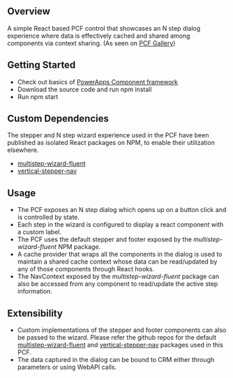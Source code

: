 ﻿## Overview
A simple React based PCF control that showcases an N step dialog experience where data is effectively cached and shared among components via context sharing. 
(As seen on [PCF Gallery](https://pcf.gallery/n-step-dialog/))

## Getting Started
- Check out basics of [PowerApps Component framework](https://docs.microsoft.com/en-us/powerapps/developer/component-framework/overview)
- Download the source code and run npm install
- Run npm start

## Custom Dependencies
The stepper and N step wizard experience used in the PCF have been published as isolated React packages on NPM, to enable their utilization elsewhere.
- [multistep-wizard-fluent](https://www.npmjs.com/package/multistep-wizard-fluent)
- [vertical-stepper-nav](https://www.npmjs.com/package/vertical-stepper-nav)

## Usage
- The PCF exposes an N step dialog which opens up on a button click and is controlled by state.
- Each step in the wizard is configured to display a react component with a custom label.
- The PCF uses the default stepper and footer exposed by the *multistep-wizard-fluent* NPM package.
- A cache provider that wraps all the components in the dialog is used to maintain a shared cache context whose data can be read/updated by any of those components through React hooks.
- The NavContext exposed by the *multistep-wizard-fluent* package can also be accessed from any component to read/update the active step information.

## Extensibility
- Custom implementations of the stepper and footer components can also be passed to the wizard. Please refer the github repos for the default [multistep-wizard-fluent](https://github.com/priyankark/multistep-wizard-fluent/tree/main/src) and [vertical-stepper-nav](https://github.com/priyankark/vertical-stepper-nav) packages used in this PCF.
- The data captured in the dialog can be bound to CRM either through parameters or using WebAPI calls.







